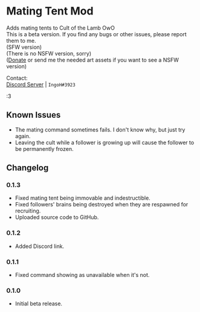 # Mating Tent Mod
Adds mating tents to Cult of the Lamb OwO  
This is a beta version. If you find any bugs or other issues, please report them to me.  
(SFW version)  
(There is no NSFW version, sorry)  
([Donate](https://ko-fi.com/IngoH) or send me the needed art assets if you want to see a NSFW version)

Contact:  
[Discord Server](https://discord.gg/9Xqvb8Cszg) | `IngoH#3923`

:3

## Known Issues
- The mating command sometimes fails. I don't know why, but just try again.
- Leaving the cult while a follower is growing up will cause the follower to be permanently frozen.

## Changelog
### 0.1.3
- Fixed mating tent being immovable and indestructible.
- Fixed followers' brains being destroyed when they are respawned for recruiting.
- Uploaded source code to GitHub.

### 0.1.2
- Added Discord link.

### 0.1.1
- Fixed command showing as unavailable when it's not.

### 0.1.0
- Initial beta release.